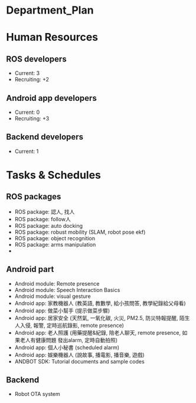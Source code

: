 # Department_Plan

# Human Resources
## ROS developers
* Current: 3
* Recruiting: +2

## Android app developers
* Current: 0
* Recruiting: +3

## Backend developers
* Current: 1

# Tasks & Schedules
## ROS packages
* ROS package: 認人, 找人
* ROS package: follow人
* ROS package: auto docking
* ROS package: robust mobility (SLAM, robot pose ekf)
* ROS package: object recognition
* ROS package: arms manipulation
*

## Android part
* Android module: Remote presence
* Android module: Speech Interaction Basics
* Android module: visual gesture
* Android app: 家教機器人 (教英語, 教數學, 給小孩問答, 教學紀錄給父母看)
* Android app: 做菜小幫手 (提示做菜步驟)
* Android app: 居家安全 (天然氣, 一氧化碳, 火災, PM2.5, 防災特報提醒, 陌生人入侵, 報警, 定時巡航錄影, remote presence)
* Android app: 老人照護 (用藥提醒&紀錄, 陪老人聊天, remote presence, 如果老人有健康問題 發出alarm, 定時自動拍照)
* Android app: 個人小秘書 (scheduled alarm)
* Android app: 娛樂機器人 (說故事, 播電影, 播音樂, 遊戲)
* ANDBOT SDK: Tutorial documents and sample codes

## Backend
* Robot OTA system





